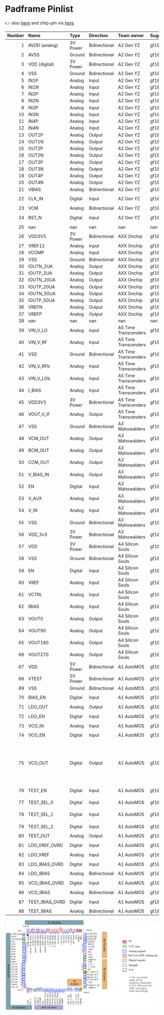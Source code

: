 # Padframe Pinlist

:point_right: also [here](https://docs.google.com/spreadsheets/d/1y95F5xRDPT4PPcBqw_M6BF-6ktROtTYHMTWsu83tv68/edit?gid=0#gid=0) and chip-pin vis [here](https://docs.google.com/presentation/d/1NSJSQ3wVLxsyclua6tIB7L30JWD02e-ac7chGh-z9tY/edit?usp=sharing)

|   Number | Name            | Type     | Direction     | Team owner           | Suggested ESD/IO pad     | IO config                                            |
|---------:|:----------------|:---------|:--------------|:---------------------|:-------------------------|:-----------------------------------------------------|
|        1 | AVDD (analog)   | 3V Power | Bidirectional | A2 Gen YZ            | gf180mcu_fd_io__dvdd     | nan                                                  |
|        2 | AVSS            | Ground   | Bidirectional | A2 Gen YZ            | gf180mcu_fd_io__dvss     | nan                                                  |
|        3 | VDD (digital)   | 3V Power | Bidirectional | A2 Gen YZ            | gf180mcu_fd_io__dvdd     | nan                                                  |
|        4 | VSS             | Ground   | Bidirectional | A2 Gen YZ            | gf180mcu_fd_io__dvss     | nan                                                  |
|        5 | IN1P            | Analog   | Input         | A2 Gen YZ            | gf180mcu_fd_io__asig_5p0 | nan                                                  |
|        6 | IN1N            | Analog   | Input         | A2 Gen YZ            | gf180mcu_fd_io__asig_5p0 | nan                                                  |
|        7 | IN2P            | Analog   | Input         | A2 Gen YZ            | gf180mcu_fd_io__asig_5p0 | nan                                                  |
|        8 | IN2N            | Analog   | Input         | A2 Gen YZ            | gf180mcu_fd_io__asig_5p0 | nan                                                  |
|        9 | IN3P            | Analog   | Input         | A2 Gen YZ            | gf180mcu_fd_io__asig_5p0 | nan                                                  |
|       10 | IN3N            | Analog   | Input         | A2 Gen YZ            | gf180mcu_fd_io__asig_5p0 | nan                                                  |
|       11 | IN4P            | Analog   | Input         | A2 Gen YZ            | gf180mcu_fd_io__asig_5p0 | nan                                                  |
|       12 | IN4N            | Analog   | Input         | A2 Gen YZ            | gf180mcu_fd_io__asig_5p0 | nan                                                  |
|       13 | OUT1P           | Analog   | Output        | A2 Gen YZ            | gf180mcu_fd_io__asig_5p0 | nan                                                  |
|       14 | OUT1N           | Analog   | Output        | A2 Gen YZ            | gf180mcu_fd_io__asig_5p0 | nan                                                  |
|       15 | OUT2P           | Analog   | Output        | A2 Gen YZ            | gf180mcu_fd_io__asig_5p0 | nan                                                  |
|       16 | OUT2N           | Analog   | Output        | A2 Gen YZ            | gf180mcu_fd_io__asig_5p0 | nan                                                  |
|       17 | OUT3P           | Analog   | Output        | A2 Gen YZ            | gf180mcu_fd_io__asig_5p0 | nan                                                  |
|       18 | OUT3N           | Analog   | Output        | A2 Gen YZ            | gf180mcu_fd_io__asig_5p0 | nan                                                  |
|       19 | OUT4P           | Analog   | Output        | A2 Gen YZ            | gf180mcu_fd_io__asig_5p0 | nan                                                  |
|       20 | OUT4N           | Analog   | Output        | A2 Gen YZ            | gf180mcu_fd_io__asig_5p0 | nan                                                  |
|       21 | VBIAS           | Analog   | Bidirectional | A2 Gen YZ            | gf180mcu_fd_io__asig_5p0 | nan                                                  |
|       22 | CLK_IN          | Digital  | Input         | A2 Gen YZ            | gf180mcu_fd_io__in_c     | PU=0, PD=0                                           |
|       23 | VCM             | Analog   | Bidirectional | A2 Gen YZ            | gf180mcu_fd_io__asig_5p0 | nan                                                  |
|       24 | RST_N           | Digital  | Input         | A2 Gen YZ            | gf180mcu_fd_io__in_c     | PU=0, PD=1                                           |
|       25 | nan             | nan      | nan           | nan                  | nan                      | nan                                                  |
|       26 | VDD3V3          | 3V Power | Bidirectional | AXX Onchip           | gf180mcu_fd_io__dvdd     | nan                                                  |
|       27 | VREF12          | Analog   | Input         | AXX Onchip           | gf180mcu_fd_io__asig_5p0 | nan                                                  |
|       28 | VCOMP           | Analog   | Input         | AXX Onchip           | gf180mcu_fd_io__asig_5p0 | nan                                                  |
|       29 | VSS             | Ground   | Bidirectional | AXX Onchip           | gf180mcu_fd_io__dvss     | nan                                                  |
|       30 | IOUTN_2UA       | Analog   | Output        | AXX Onchip           | gf180mcu_fd_io__asig_5p0 | nan                                                  |
|       31 | IOUTP_2UA       | Analog   | Output        | AXX Onchip           | gf180mcu_fd_io__asig_5p0 | nan                                                  |
|       32 | IOUTN_20UA      | Analog   | Output        | AXX Onchip           | gf180mcu_fd_io__asig_5p0 | nan                                                  |
|       33 | IOUTP_20UA      | Analog   | Output        | AXX Onchip           | gf180mcu_fd_io__asig_5p0 | nan                                                  |
|       34 | IOUTN_50UA      | Analog   | Output        | AXX Onchip           | gf180mcu_fd_io__asig_5p0 | nan                                                  |
|       35 | IOUTP_50UA      | Analog   | Output        | AXX Onchip           | gf180mcu_fd_io__asig_5p0 | nan                                                  |
|       36 | VREFN           | Analog   | Output        | AXX Onchip           | gf180mcu_fd_io__asig_5p0 | nan                                                  |
|       37 | VREFP           | Analog   | Output        | AXX Onchip           | gf180mcu_fd_io__asig_5p0 | nan                                                  |
|       38 | nan             | nan      | nan           | nan                  | nan                      | nan                                                  |
|       39 | VIN_V_LO        | Analog   | Input         | A5 Time Transcenders | gf180mcu_fd_io__asig_5p0 | nan                                                  |
|       40 | VIN_V_RF        | Analog   | Input         | A5 Time Transcenders | gf180mcu_fd_io__asig_5p0 | nan                                                  |
|       41 | VSS             | Ground   | Bidirectional | A5 Time Transcenders | gf180mcu_fd_io__dvss     | nan                                                  |
|       42 | VIN_V_RFb       | Analog   | Input         | A5 Time Transcenders | gf180mcu_fd_io__asig_5p0 | nan                                                  |
|       43 | VIN_V_LOb       | Analog   | Input         | A5 Time Transcenders | gf180mcu_fd_io__asig_5p0 | nan                                                  |
|       44 | I_BIAS          | Analog   | Input         | A5 Time Transcenders | gf180mcu_fd_io__asig_5p0 | nan                                                  |
|       45 | VDD3V3          | 3V Power | Bidirectional | A5 Time Transcenders | gf180mcu_fd_io__dvdd     | nan                                                  |
|       46 | VOUT_V_IF       | Analog   | Output        | A5 Time Transcenders | gf180mcu_fd_io__asig_5p0 | nan                                                  |
|       47 | VSS             | Ground   | Bidirectional | A3 Mahowalders       | gf180mcu_fd_io__dvss     | nan                                                  |
|       48 | VCM_OUT         | Analog   | Output        | A3 Mahowalders       | gf180mcu_fd_io__asig_5p0 | nan                                                  |
|       49 | BCM_OUT         | Analog   | Output        | A3 Mahowalders       | gf180mcu_fd_io__asig_5p0 | nan                                                  |
|       50 | CCM_OUT         | Analog   | Output        | A3 Mahowalders       | gf180mcu_fd_io__asig_5p0 | nan                                                  |
|       51 | V_BIAS_IN       | Analog   | Output        | A3 Mahowalders       | gf180mcu_fd_io__asig_5p0 | nan                                                  |
|       52 | EN              | Digital  | Input         | A3 Mahowalders       | gf180mcu_fd_io__in_c     | PU=0, PD=1                                           |
|       53 | V_AUX           | Analog   | Input         | A3 Mahowalders       | gf180mcu_fd_io__asig_5p0 | nan                                                  |
|       54 | V_IN            | Analog   | Input         | A3 Mahowalders       | gf180mcu_fd_io__asig_5p0 | nan                                                  |
|       55 | VSS             | Ground   | Bidirectional | A3 Mahowalders       | gf180mcu_fd_io__dvss     | nan                                                  |
|       56 | VDD_3v3         | 3V Power | Bidirectional | A3 Mahowalders       | gf180mcu_fd_io__dvdd     | nan                                                  |
|       57 | VDD             | 3V Power | Bidirectional | A4  Silicon Souls    | gf180mcu_fd_io__dvdd     | nan                                                  |
|       58 | VSS             | Ground   | Bidirectional | A4  Silicon Souls    | gf180mcu_fd_io__dvss     | nan                                                  |
|       59 | EN              | Digital  | Input         | A4  Silicon Souls    | gf180mcu_fd_io__in_c     | PU=0, PD=1                                           |
|       60 | VREF            | Analog   | Input         | A4  Silicon Souls    | gf180mcu_fd_io__asig_5p0 | nan                                                  |
|       61 | VCTRL           | Analog   | Input         | A4  Silicon Souls    | gf180mcu_fd_io__asig_5p0 | nan                                                  |
|       62 | IBIAS           | Analog   | Input         | A4  Silicon Souls    | gf180mcu_fd_io__asig_5p0 | nan                                                  |
|       63 | VOUT0           | Analog   | Output        | A4  Silicon Souls    | gf180mcu_fd_io__asig_5p0 | nan                                                  |
|       64 | VOUT90          | Analog   | Output        | A4  Silicon Souls    | gf180mcu_fd_io__asig_5p0 | nan                                                  |
|       65 | VOUT180         | Analog   | Output        | A4  Silicon Souls    | gf180mcu_fd_io__asig_5p0 | nan                                                  |
|       66 | VOUT270         | Analog   | Output        | A4  Silicon Souls    | gf180mcu_fd_io__asig_5p0 | nan                                                  |
|       67 | VDD             | 5V Power | Bidirectional | A1 AutoMOS           | gf180mcu_fd_io__dvdd     | nan                                                  |
|       68 | VTEST           | 5V Power | Bidirectional | A1 AutoMOS           | gf180mcu_fd_io__dvdd     | nan                                                  |
|       69 | VSS             | Ground   | Bidirectional | A1 AutoMOS           | gf180mcu_fd_io__dvss     | nan                                                  |
|       70 | BIAS_EN         | Digital  | Input         | A1 AutoMOS           | gf180mcu_fd_io__in_c     | PU=0, PD=1                                           |
|       71 | LDO_OUT         | Analog   | Output        | A1 AutoMOS           | gf180mcu_fd_io__dvdd     | nan                                                  |
|       72 | LDO_EN          | Digital  | Input         | A1 AutoMOS           | gf180mcu_fd_io__in_c     | PU=0, PD=1                                           |
|       73 | VCO_IN          | Analog   | Input         | A1 AutoMOS           | gf180mcu_fd_io__asig_5p0 | nan                                                  |
|       74 | VCO_EN          | Digital  | Input         | A1 AutoMOS           | gf180mcu_fd_io__in_c     | PU=0, PD=1                                           |
|       75 | VCO_OUT         | Digital  | Output        | A1 AutoMOS           | gf180mcu_fd_io__bi_t     | PU=0, PD=1, IE=0, CS=0, OE=1, PDVR0=0, PDRV1=0, SL=0 |
|       76 | TEST_EN         | Digital  | Input         | A1 AutoMOS           | gf180mcu_fd_io__in_c     | PU=0, PD=1                                           |
|       77 | TEST_SEL_0      | Digital  | Input         | A1 AutoMOS           | gf180mcu_fd_io__in_c     | PU=0, PD=1                                           |
|       78 | TEST_SEL_1      | Digital  | Input         | A1 AutoMOS           | gf180mcu_fd_io__in_c     | PU=0, PD=1                                           |
|       79 | TEST_SEL_2      | Digital  | Input         | A1 AutoMOS           | gf180mcu_fd_io__in_c     | PU=0, PD=1                                           |
|       80 | TEST_OUT        | Analog   | Output        | A1 AutoMOS           | gf180mcu_fd_io__asig_5p0 | nan                                                  |
|       81 | LDO_VREF_OVRD   | Digital  | Input         | A1 AutoMOS           | gf180mcu_fd_io__in_c     | PU=0, PD=1                                           |
|       82 | LDO_VREF        | Analog   | Input         | A1 AutoMOS           | gf180mcu_fd_io__asig_5p0 | nan                                                  |
|       83 | LDO_IBIAS_OVRD  | Digital  | Input         | A1 AutoMOS           | gf180mcu_fd_io__in_c     | PU=0, PD=1                                           |
|       84 | LDO_IBIAS       | Analog   | Bidirectional | A1 AutoMOS           | gf180mcu_fd_io__asig_5p0 | nan                                                  |
|       85 | VCO_IBIAS_OVRD  | Digital  | Input         | A1 AutoMOS           | gf180mcu_fd_io__in_c     | PU=0, PD=1                                           |
|       86 | VCO_IBIAS       | Analog   | Bidirectional | A1 AutoMOS           | gf180mcu_fd_io__asig_5p0 | nan                                                  |
|       87 | TEST_IBIAS_OVRD | Digital  | Input         | A1 AutoMOS           | gf180mcu_fd_io__in_c     | PU=0, PD=1                                           |
|       88 | TEST_IBIAS      | Analog   | Bidirectional | A1 AutoMOS           | gf180mcu_fd_io__asig_5p0 | nan                                                  |

![Analog_AI_PadFrame.png](Analog_AI_PadFrame.png)